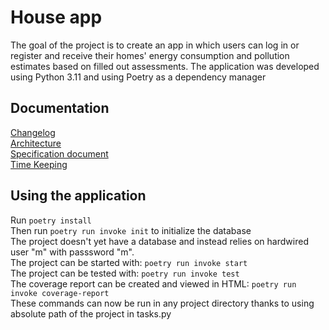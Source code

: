 # House app
The goal of the project is to create an app in which users can log in or register and receive their homes' energy consumption and pollution estimates based on filled out assessments. The application was developed using Python 3.11 and using Poetry as a dependency manager<br/>


## Documentation
[Changelog](https://github.com/jakubgrad/ot-harjoitustyo/blob/main/documentation/changelog.md)<br/>
[Architecture](https://github.com/jakubgrad/ot-harjoitustyo/blob/main/documentation/architecture.md)<br/>
[Specification document](https://github.com/jakubgrad/ot-harjoitustyo/blob/main/documentation/specification%20document.md)<br/>
[Time Keeping](https://github.com/jakubgrad/ot-harjoitustyo/blob/main/documentation/time_keeping.md)<br/>


## Using the application 
Run `poetry install`<br/>
Then run `poetry run invoke init` to initialize the database<br/> 
The project doesn't yet have a database and instead relies on hardwired user "m" with passsword "m". <br/>
The project can be started with: `poetry run invoke start`<br/>
The project can be tested with: `poetry run invoke test`<br/>
The coverage report can be created and viewed in HTML: `poetry run invoke coverage-report`<br/>
These commands can now be run in any project directory thanks to using absolute path of the project in tasks.py<br/>


